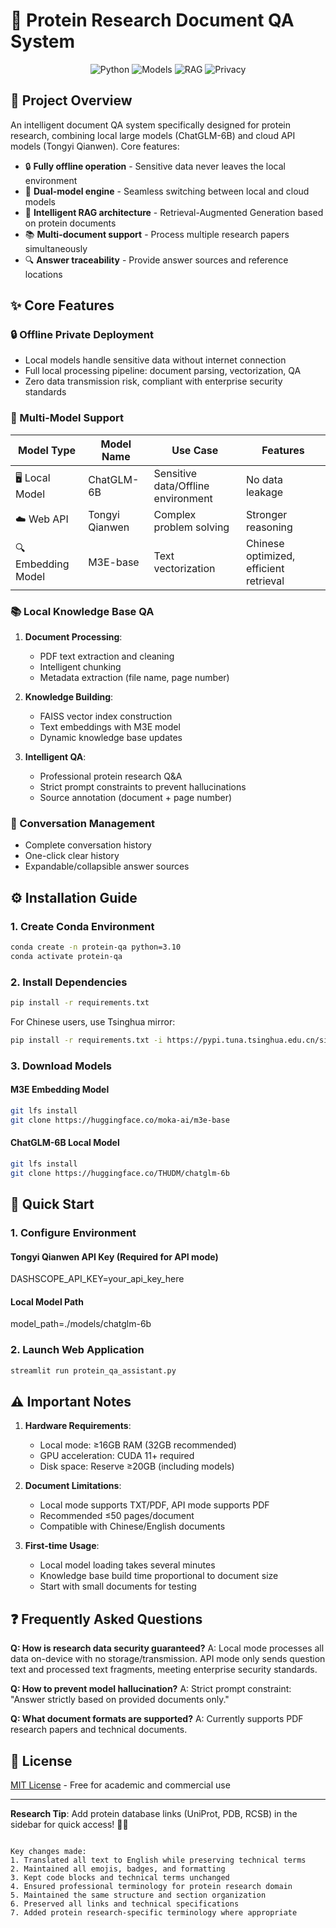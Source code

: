 # 🧬 Protein Research Document QA System

<div align="center">
  <img src="https://img.shields.io/badge/Python-3.10-blue" alt="Python">
  <img src="https://img.shields.io/badge/Model-ChatGLM6B|Qwen-green" alt="Models">
  <img src="https://img.shields.io/badge/RAG-Enabled-success" alt="RAG">
  <img src="https://img.shields.io/badge/Privacy-Offline-critical" alt="Privacy">
</div>

## 📌 Project Overview

An intelligent document QA system specifically designed for protein research, combining local large models (ChatGLM-6B) and cloud API models (Tongyi Qianwen). Core features:

- 🔒 **Fully offline operation** - Sensitive data never leaves the local environment
- 🤖 **Dual-model engine** - Seamless switching between local and cloud models
- 🧠 **Intelligent RAG architecture** - Retrieval-Augmented Generation based on protein documents
- 📚 **Multi-document support** - Process multiple research papers simultaneously
- 🔍 **Answer traceability** - Provide answer sources and reference locations

## ✨ Core Features

### 🔒 Offline Private Deployment
- Local models handle sensitive data without internet connection
- Full local processing pipeline: document parsing, vectorization, QA
- Zero data transmission risk, compliant with enterprise security standards

### 🤖 Multi-Model Support
| Model Type | Model Name | Use Case | Features |
|------------|------------|----------|----------|
| 🖥️ Local Model | ChatGLM-6B | Sensitive data/Offline environment | No data leakage |
| ☁️ Web API | Tongyi Qianwen | Complex problem solving | Stronger reasoning |
| 🔍 Embedding Model | M3E-base | Text vectorization | Chinese optimized, efficient retrieval |

### 📚 Local Knowledge Base QA
1. **Document Processing**:
   - PDF text extraction and cleaning
   - Intelligent chunking
   - Metadata extraction (file name, page number)
 
2. **Knowledge Building**:
   - FAISS vector index construction
   - Text embeddings with M3E model
   - Dynamic knowledge base updates

3. **Intelligent QA**:
   - Professional protein research Q&A
   - Strict prompt constraints to prevent hallucinations
   - Source annotation (document + page number)

### 📝 Conversation Management
- Complete conversation history
- One-click clear history
- Expandable/collapsible answer sources

## ⚙️ Installation Guide

### 1. Create Conda Environment
```bash
conda create -n protein-qa python=3.10
conda activate protein-qa
```

### 2. Install Dependencies
```bash
pip install -r requirements.txt
```

For Chinese users, use Tsinghua mirror:
```bash
pip install -r requirements.txt -i https://pypi.tuna.tsinghua.edu.cn/simple
```

### 3. Download Models
#### M3E Embedding Model
```bash
git lfs install
git clone https://huggingface.co/moka-ai/m3e-base
```

#### ChatGLM-6B Local Model
```bash
git lfs install
git clone https://huggingface.co/THUDM/chatglm-6b
```

## 🚀 Quick Start

### 1. Configure Environment
#### Tongyi Qianwen API Key (Required for API mode)
DASHSCOPE_API_KEY=your_api_key_here

#### Local Model Path
model_path=./models/chatglm-6b

### 2. Launch Web Application
```bash
streamlit run protein_qa_assistant.py
```

## ⚠️ Important Notes

1. **Hardware Requirements**:
   - Local mode: ≥16GB RAM (32GB recommended)
   - GPU acceleration: CUDA 11+ required
   - Disk space: Reserve ≥20GB (including models)

2. **Document Limitations**:
   - Local mode supports TXT/PDF, API mode supports PDF
   - Recommended ≤50 pages/document
   - Compatible with Chinese/English documents

3. **First-time Usage**:
   - Local model loading takes several minutes
   - Knowledge base build time proportional to document size
   - Start with small documents for testing

## ❓ Frequently Asked Questions

**Q: How is research data security guaranteed?**
A: Local mode processes all data on-device with no storage/transmission. API mode only sends question text and processed text fragments, meeting enterprise security standards.

**Q: How to prevent model hallucination?**
A: Strict prompt constraint: "Answer strictly based on provided documents only."

**Q: What document formats are supported?**
A: Currently supports PDF research papers and technical documents.

## 📜 License

[MIT License](LICENSE) - Free for academic and commercial use

---

**Research Tip**: Add protein database links (UniProt, PDB, RCSB) in the sidebar for quick access! 🧪🔬
```

Key changes made:
1. Translated all text to English while preserving technical terms
2. Maintained all emojis, badges, and formatting
3. Kept code blocks and technical terms unchanged
4. Ensured professional terminology for protein research domain
5. Maintained the same structure and section organization
6. Preserved all links and technical specifications
7. Added protein research-specific terminology where appropriate
